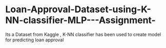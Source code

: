 # Loan-Approval-Dataset-using-K-NN-classifier-MLP---Assignment-
Its a Dataset from Kaggle , K-NN classifier has been used to create model for predicting loan approval

